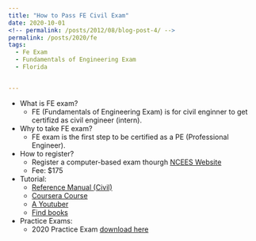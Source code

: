 ```yaml
---
title: "How to Pass FE Civil Exam"
date: 2020-10-01
<!-- permalink: /posts/2012/08/blog-post-4/ -->
permalink: /posts/2020/fe
tags:
  - Fe Exam
  - Fundamentals of Engineering Exam
  - Florida


---
```

* What is FE exam? 
  * FE (Fundamentals of Engineering Exam) is for civil enginner to get certifizd as civil engineer (intern).
* Why to take FE exam?
  * FE exam is the first step to be certified as a PE (Professional Engineer).
* How to register? 
  * Register a computer-based exam thourgh [NCEES Website](https://ncees.org/engineering/fe/)
  * Fee: $175
* Tutorial:
  * [Reference Manual (Civil)](http://shilezhang.github.io/files/fe-handbook-9-5.pdf)
  * [Coursera Course](https://www.coursera.org/learn/fe-exam)
  * [A Youtuber](https://www.youtube.com/channel/UCi5EevloEiXIk6VNWYaNNSQ)
  * [Find books](https://www.scribd.com/)
* Practice Exams:
  * 2020 Practice Exam [download here](http://shilezhang.github.io/files/practice_exam1.pdf)
  
